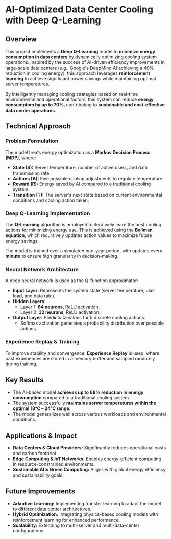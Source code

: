 # **AI-Optimized Data Center Cooling with Deep Q-Learning**

## **Overview**
This project implements a **Deep Q-Learning** model to **minimize energy consumption in data centers** by dynamically optimizing cooling system operations. Inspired by the success of AI-driven efficiency improvements in large-scale data centers (e.g., Google's DeepMind AI achieving a 40% reduction in cooling energy), this approach leverages **reinforcement learning** to achieve significant power savings while maintaining optimal server temperatures.

By intelligently managing cooling strategies based on real-time environmental and operational factors, this system can reduce **energy consumption by up to 70%**, contributing to **sustainable and cost-effective data center operations**.

## **Technical Approach**

### **Problem Formulation**
The model treats energy optimization as a **Markov Decision Process (MDP)**, where:

- **State (S):** Server temperature, number of active users, and data transmission rate.
- **Actions (A):** Five possible cooling adjustments to regulate temperature.
- **Reward (R):** Energy saved by AI compared to a traditional cooling system.
- **Transition (T):** The server's next state based on current environmental conditions and cooling action taken.

### **Deep Q-Learning Implementation**
The **Q-Learning** algorithm is employed to iteratively learn the best cooling actions for minimizing energy use. This is achieved using the **Bellman equation**, which recursively updates action values to maximize future energy savings.

The model is trained over a simulated one-year period, with updates every **minute** to ensure high granularity in decision-making.

### **Neural Network Architecture**
A deep neural network is used as the Q-function approximator:

- **Input Layer:** Represents the system state (server temperature, user load, and data rate).
- **Hidden Layers:**  
  - Layer 1: **64 neurons**, ReLU activation.  
  - Layer 2: **32 neurons**, ReLU activation.  
- **Output Layer:** Predicts Q-values for 5 discrete cooling actions.  
  - Softmax activation generates a probability distribution over possible actions.

### **Experience Replay & Training**
To improve stability and convergence, **Experience Replay** is used, where past experiences are stored in a memory buffer and sampled randomly during training.

## **Key Results**
- The AI-based model **achieves up to 68% reduction in energy consumption** compared to a traditional cooling system.
- The system successfully **maintains server temperatures within the optimal 18°C – 24°C range**.
- The model generalizes well across various workloads and environmental conditions.

## **Applications & Impact**
- **Data Centers & Cloud Providers:** Significantly reduces operational costs and carbon footprint.
- **Edge Computing & IoT Networks:** Enables energy-efficient computing in resource-constrained environments.
- **Sustainable AI & Green Computing:** Aligns with global energy efficiency and sustainability goals.

## **Future Improvements**
- **Adaptive Learning:** Implementing transfer learning to adapt the model to different data center architectures.
- **Hybrid Optimization:** Integrating physics-based cooling models with reinforcement learning for enhanced performance.
- **Scalability:** Extending to multi-server and multi-data-center configurations.
